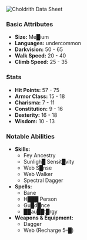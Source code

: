 ![](https://foundry-vtt-kb.s3.us-east-2.amazonaws.com/Images/Tokens/Monsters/Monstrosities/Choldrith.png "Choldrith Data Sheet")
### Basic Attributes
- **Size:** Me█ium
- **Languages:** undercommon
- **Darkvision:** 50 - 65
- **Walk Speed:** 20 - 40
- **Climb Speed:** 25 - 35
### Stats
- **Hit Points:** 57 - 75
- **Armor Class:** 15 - 18
- **Charisma:** 7 - 11
- **Constitution:** 9 - 16
- **Dexterity:** 16 - 18
- **Wisdom:** 10 - 13
### Notable Abilities
- **Skills:**
    - Fey Ancestry
    - Sunligh█ Sensit█vity
    - Web S█nse
    - Web Walker
    - Spectral Dagger
- **Spells:**
    - Bane
    - H███ Person
    - Gu█d█nce
    - ██au██t█rgy
- **Weapons & Equipment:**
    - Dagger
    - Web (Recharge 5–█)